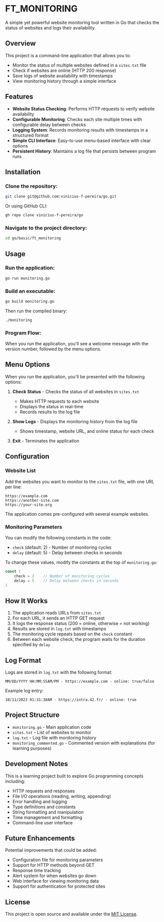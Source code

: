 # FT_MONITORING

A simple yet powerful website monitoring tool written in Go that checks the status of websites and logs their availability.

## Overview

This project is a command-line application that allows you to:
- Monitor the status of multiple websites defined in a `sites.txt` file
- Check if websites are online (HTTP 200 response)
- Save logs of website availability with timestamps
- View monitoring history through a simple interface

## Features

- **Website Status Checking**: Performs HTTP requests to verify website availability
- **Configurable Monitoring**: Checks each site multiple times with configurable delay between checks
- **Logging System**: Records monitoring results with timestamps in a structured format
- **Simple CLI Interface**: Easy-to-use menu-based interface with clear options
- **Persistent History**: Maintains a log file that persists between program runs

## Installation

### Clone the repository:

```bash
git clone git@github.com:vinicius-f-pereira/go.git
```

Or using GitHub CLI:

```bash
gh repo clone vinicius-f-pereira/go
```

### Navigate to the project directory:

```bash
cd go/basic/ft_monitoring
```

## Usage

### Run the application:

```bash
go run monitoring.go
```

### Build an executable:

```bash
go build monitoring.go
```

Then run the compiled binary:

```bash
./monitoring
```

### Program Flow:

When you run the application, you'll see a welcome message with the version number, followed by the menu options.

## Menu Options

When you run the application, you'll be presented with the following options:

1. **Check Status** - Checks the status of all websites in `sites.txt`
   - Makes HTTP requests to each website
   - Displays the status in real-time
   - Records results to the log file

2. **Show Logs** - Displays the monitoring history from the log file
   - Shows timestamp, website URL, and online status for each check

0. **Exit** - Terminates the application

## Configuration

### Website List

Add the websites you want to monitor to the `sites.txt` file, with one URL per line:

```
https://example.com
https://another-site.com
https://your-site.org
```

The application comes pre-configured with several example websites.

### Monitoring Parameters

You can modify the following constants in the code:
- `check` (default: 2) - Number of monitoring cycles
- `delay` (default: 5) - Delay between checks in seconds

To change these values, modify the constants at the top of `monitoring.go`:

```go
const (
    check = 2    // Number of monitoring cycles
    delay = 5    // Delay between checks in seconds
)
```

## How It Works

1. The application reads URLs from `sites.txt`
2. For each URL, it sends an HTTP GET request
3. It logs the response status (200 = online, otherwise = not working)
4. Results are stored in `log.txt` with timestamps
5. The monitoring cycle repeats based on the `check` constant
6. Between each website check, the program waits for the duration specified by `delay`

## Log Format

Logs are stored in `log.txt` with the following format:
```
MM/DD/YYYY HH:MM:SSAM/PM - https://example.com - online: true/false
```

Example log entry:
```
10/11/2023 01:31:38AM - https://intra.42.fr/ - online: true
```

## Project Structure

- `monitoring.go` - Main application code
- `sites.txt` - List of websites to monitor
- `log.txt` - Log file with monitoring history
- `monitoring_commented.go` - Commented version with explanations (for learning purposes)

## Development Notes

This is a learning project built to explore Go programming concepts including:
- HTTP requests and responses
- File I/O operations (reading, writing, appending)
- Error handling and logging
- Type definitions and constants
- String formatting and manipulation
- Time management and formatting
- Command-line user interface

## Future Enhancements

Potential improvements that could be added:
- Configuration file for monitoring parameters
- Support for HTTP methods beyond GET
- Response time tracking
- Alert system for when websites go down
- Web interface for viewing monitoring data
- Support for authentication for protected sites

## License

This project is open source and available under the [MIT License](LICENSE).